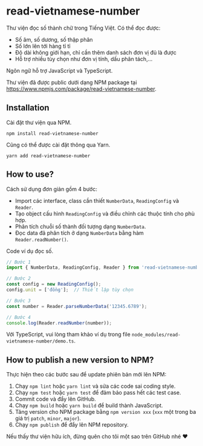 # read-vietnamese-number

Thư viện đọc số thành chữ trong Tiếng Việt. Có thể đọc được:

* Số âm, số dương, số thập phân
* Số lớn lên tới hàng tỉ tỉ
* Độ dài không giới hạn, chỉ cần thêm danh sách đơn vị đủ là được
* Hỗ trợ nhiều tùy chọn như đơn vị tính, dấu phân tách,...

Ngôn ngữ hỗ trợ JavaScript và TypeScript.

Thư viện đã được public dưới dạng NPM package tại https://www.npmjs.com/package/read-vietnamese-number.

## Installation

Cài đặt thư viện qua NPM.

```
npm install read-vietnamese-number
```

Cũng có thể được cài đặt thông qua Yarn.

```
yarn add read-vietnamese-number
```

## How to use?

Cách sử dụng đơn giản gồm 4 bước:

* Import các interface, class cần thiết `NumberData`, `ReadingConfig` và `Reader`.
* Tạo object cấu hình `ReadingConfig` và điều chỉnh các thuộc tính cho phù hợp.
* Phân tích chuỗi số thành đối tượng dạng `NumberData`.
* Đọc data đã phân tích ở dạng `NumberData` bằng hàm `Reader.readNumber()`.

Code ví dụ đọc số.

```js
// Bước 1
import { NumberData, ReadingConfig, Reader } from 'read-vietnamese-number';

// Bước 2
const config = new ReadingConfig();
config.unit = ['đồng'];  // Thiết lập tùy chọn

// Bước 3
const number = Reader.parseNumberData('12345.6789');

// Bước 4
console.log(Reader.readNumber(number));
```

Với TypeScript, vui lòng tham khảo ví dụ trong file `node_modules/read-vietnamese-number/demo.ts`.

## How to publish a new version to NPM?

Thực hiện theo các bước sau để update phiên bản mới lên NPM:

1. Chạy `npm lint` hoặc `yarn lint` và sửa các code sai coding style.
2. Chạy `npm test` hoặc `yarn test` để đảm bảo pass hết các test case.
3. Commit code và đẩy lên GitHub.
4. Chạy `npm build` hoặc `yarn build` để build thành JavaScript.
5. Tăng version cho NPM package bằng `npm version xxx` (`xxx` một trong ba giá trị `patch`, `minor`, `major`).
6. Chạy `npm publish` để đẩy lên NPM repository.

Nếu thấy thư viện hữu ích, đừng quên cho tôi một sao trên GitHub nhé ❤

